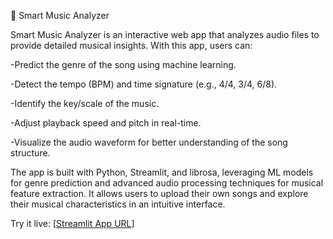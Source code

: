 🎵 Smart Music Analyzer

Smart Music Analyzer is an interactive web app that analyzes audio files to provide detailed musical insights. With this app, users can:

-Predict the genre of the song using machine learning.

-Detect the tempo (BPM) and time signature (e.g., 4/4, 3/4, 6/8).

-Identify the key/scale of the music.

-Adjust playback speed and pitch in real-time.

-Visualize the audio waveform for better understanding of the song structure.

The app is built with Python, Streamlit, and librosa, leveraging ML models for genre prediction and advanced audio processing techniques for musical feature extraction. It allows users to upload their own songs and explore their musical characteristics in an intuitive interface.

Try it live: [[Streamlit App URL](https://smart-music-analyzer-zssh7umybdp5ej5khsykpb.streamlit.app/)]
